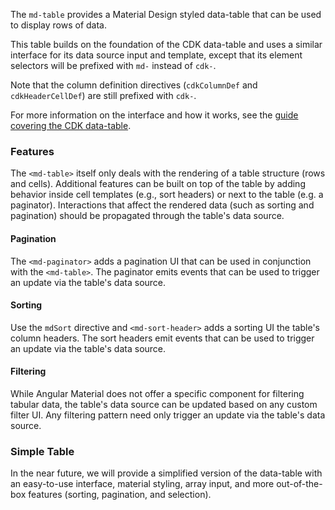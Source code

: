 The `md-table` provides a Material Design styled data-table that can be used to display rows of
data.

This table builds on the foundation of the CDK data-table and uses a similar interface for its
data source input and template, except that its element selectors will be prefixed with `md-`
instead of `cdk-`.
 
<!-- example(table-basic) -->

Note that the column definition directives (`cdkColumnDef` and `cdkHeaderCellDef`) are still
prefixed with `cdk-`.

For more information on the interface and how it works, see the
[guide covering the CDK data-table](https://material.angular.io/guide/cdk-table).

### Features

The `<md-table>` itself only deals with the rendering of a table structure (rows and cells).
Additional features can be built on top of the table by adding behavior inside cell templates
(e.g., sort headers) or next to the table (e.g. a paginator). Interactions that affect the
rendered data (such as sorting and pagination) should be propagated through the table's data source.


#### Pagination

The `<md-paginator>` adds a pagination UI that can be used in conjunction with the `<md-table>`. The
paginator emits events that can be used to trigger an update via the table's data source.

<!-- example(table-pagination) -->

#### Sorting
Use the `mdSort` directive and `<md-sort-header>` adds a sorting UI the table's column headers. The
sort headers emit events that can be used to trigger an update via the table's data source.


<!-- example(table-sorting) -->

#### Filtering

While Angular Material does not offer a specific component for filtering tabular data, the table's 
data source can be updated based on any custom filter UI. Any filtering pattern need only trigger
an update via the table's data source.

<!--- example(table-filtering) -->

### Simple Table

In the near future, we will provide a simplified version of the data-table with an easy-to-use
interface, material styling, array input, and more out-of-the-box features (sorting, pagination,
and selection).
